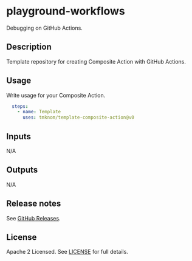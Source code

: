 # playground-workflows

Debugging on GitHub Actions.

<!-- actdocs start -->

## Description

Template repository for creating Composite Action with GitHub Actions.

## Usage

Write usage for your Composite Action.

```yaml
  steps:
    - name: Template
      uses: tmknom/template-composite-action@v0
```

## Inputs

N/A

## Outputs

N/A

<!-- actdocs end -->

## Release notes

See [GitHub Releases][releases].

## License

Apache 2 Licensed. See [LICENSE](LICENSE) for full details.

[releases]: https://github.com/tmknom/playground-workflows/releases
